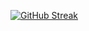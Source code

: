 [![GitHub Streak](https://github-readme-streak-stats.herokuapp.com/?user=seyn-k)](https://git.io/streak-stats)
